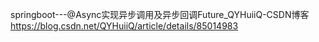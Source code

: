 springboot---@Async实现异步调用及异步回调Future_QYHuiiQ-CSDN博客
https://blog.csdn.net/QYHuiiQ/article/details/85014983